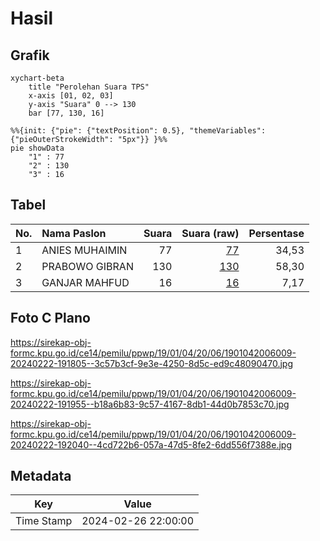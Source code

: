 # Hasil

## Grafik

```mermaid
xychart-beta
    title "Perolehan Suara TPS"
    x-axis [01, 02, 03]
    y-axis "Suara" 0 --> 130
    bar [77, 130, 16]
```

```mermaid
%%{init: {"pie": {"textPosition": 0.5}, "themeVariables": {"pieOuterStrokeWidth": "5px"}} }%%
pie showData
    "1" : 77
    "2" : 130
    "3" : 16
```

## Tabel

| No. | Nama Paslon    | Suara | Suara (raw) | Persentase |
|:--- |:-------------- | -----:| -----------:| ----------:|
| 1   | ANIES MUHAIMIN | 77    | [77][p-1]   | 34,53      |
| 2   | PRABOWO GIBRAN | 130   | [130][p-2]  | 58,30      |
| 3   | GANJAR MAHFUD  | 16    | [16][p-3]   | 7,17       |


[p-1]: https://github.com/gigit-pemilu/pemilu-2024-19-kepulauan-bangka-belitung/blob/main/pilpres/hitung-suara/sub/19-kepulauan-bangka-belitung/sub/01-bangka/sub/04-mendo-barat/sub/2006-cengkong-abang/sub/009-tps/sub/paslon-1.txt
[p-2]: https://github.com/gigit-pemilu/pemilu-2024-19-kepulauan-bangka-belitung/blob/main/pilpres/hitung-suara/sub/19-kepulauan-bangka-belitung/sub/01-bangka/sub/04-mendo-barat/sub/2006-cengkong-abang/sub/009-tps/sub/paslon-2.txt
[p-3]: https://github.com/gigit-pemilu/pemilu-2024-19-kepulauan-bangka-belitung/blob/main/pilpres/hitung-suara/sub/19-kepulauan-bangka-belitung/sub/01-bangka/sub/04-mendo-barat/sub/2006-cengkong-abang/sub/009-tps/sub/paslon-3.txt

## Foto C Plano

https://sirekap-obj-formc.kpu.go.id/ce14/pemilu/ppwp/19/01/04/20/06/1901042006009-20240222-191805--3c57b3cf-9e3e-4250-8d5c-ed9c48090470.jpg

https://sirekap-obj-formc.kpu.go.id/ce14/pemilu/ppwp/19/01/04/20/06/1901042006009-20240222-191955--b18a6b83-9c57-4167-8db1-44d0b7853c70.jpg

https://sirekap-obj-formc.kpu.go.id/ce14/pemilu/ppwp/19/01/04/20/06/1901042006009-20240222-192040--4cd722b6-057a-47d5-8fe2-6dd556f7388e.jpg


## Metadata

| Key        | Value               |
| ---------- | ------------------- |
| Time Stamp | 2024-02-26 22:00:00 |



